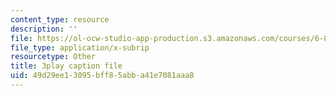 ```yaml
---
content_type: resource
description: ''
file: https://ol-ocw-studio-app-production.s3.amazonaws.com/courses/6-851-advanced-data-structures-spring-2012/49d29ee13095bff85abba41e7081aaa8_T0yzrZL1py0.srt
file_type: application/x-subrip
resourcetype: Other
title: 3play caption file
uid: 49d29ee1-3095-bff8-5abb-a41e7081aaa8
---
```


